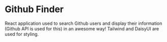 # Github Finder
React application used to search Github users and display their information (Github API is used for this) in an awesome way!
Tailwind and DaisyUI are used for styling.
